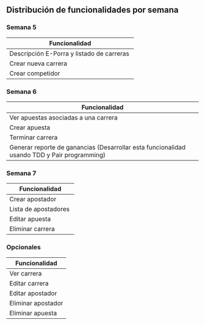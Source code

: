 ## Distribución de funcionalidades por semana

### Semana 5

| Funcionalidad           | 
|-------------------------| 
|Descripción E-Porra y listado de carreras |
|Crear nueva carrera |
|Crear competidor |

### Semana 6

| Funcionalidad           | 
|-------------------------| 
|Ver apuestas asociadas a una carrera |
|Crear apuesta |
|Terminar carrera |
|Generar reporte de ganancias (Desarrollar esta funcionalidad usando TDD y Pair programming)|

### Semana 7

| Funcionalidad           | 
|-------------------------| 
|Crear apostador |
|Lista de apostadores |
|Editar apuesta |
|Eliminar carrera |

### Opcionales

| Funcionalidad           | 
|-------------------------| 
|Ver carrera |
|Editar carrera |
|Editar apostador |
|Eliminar apostador |
|Eliminar apuesta |
